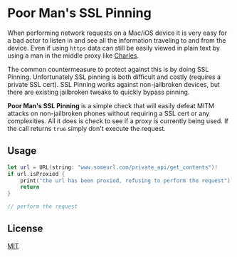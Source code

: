 # Poor Man's SSL Pinning

When performing network requests on a Mac/iOS device it is very easy for a bad actor to listen in and see all the information traveling to and from the device. Even if using `https` data can still be easily viewed in plain text by using a man in the middle proxy like [Charles](https://www.charlesproxy.com).

The common countermeasure to protect against this is by doing SSL Pinning. Unfortunately SSL pinning is both difficult and costly (requires a private SSL cert). SSL Pinning works against non-jailbroken devices, but there are existing jailbroken tweaks to quickly bypass pinning.

**Poor Man's SSL Pinning** is a simple check that will easily defeat MITM attacks on non-jailbroken phones without requiring a SSL cert or any complexities. All it does is check to see if a proxy is currently being used. If the call returns `true` simply don't execute the request.


## Usage

```swift
let url = URL(string: "www.someurl.com/private_api/get_contents")!
if url.isProxied {
    print("the url has been proxied, refusing to perform the request")
    return
}

// perform the request
```

## License
[MIT](https://choosealicense.com/licenses/mit/)